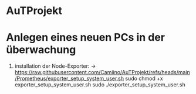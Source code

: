 # AuTProjekt
# Anlegen eines neuen PCs in der überwachung
1) installation der Node-Exporter:
   -> https://raw.githubusercontent.com/Camiino/AuTProjekt/refs/heads/main/Prometheus/exporter_setup_system_user.sh
   sudo chmod +x exporter_setup_system_user.sh
   sudo ./exporter_setup_system_user.sh

  

